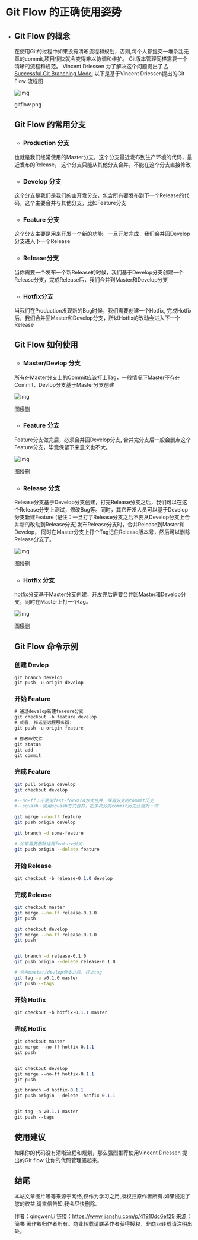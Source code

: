 # Git Flow 的正确使用姿势

- ## Git Flow 的概念

   在使用Git的过程中如果没有清晰流程和规划，否则,每个人都提交一堆杂乱无章的commit,项目很快就会变得难以协调和维护。
   Git版本管理同样需要一个清晰的流程和规范。
   Vincent Driessen 为了解决这个问题提出了 [A Successful Git Branching Model](https://links.jianshu.com/go?to=http%3A%2F%2Fnvie.com%2Fposts%2Fa-successful-git-branching-model%2F)
   以下是基于Vincent Driessen提出的Git Flow 流程图

  ![img](https:////upload-images.jianshu.io/upload_images/1366859-eda8da6a7d2385ad.png?imageMogr2/auto-orient/strip|imageView2/2/w/1200/format/webp)

  gitflow.png

  

  ## Git Flow 的常用分支

  - ### Production 分支

  也就是我们经常使用的Master分支，这个分支最近发布到生产环境的代码，最近发布的Release， 这个分支只能从其他分支合并，不能在这个分支直接修改

  - ### Develop 分支

  这个分支是我们是我们的主开发分支，包含所有要发布到下一个Release的代码，这个主要合并与其他分支，比如Feature分支

  - ### Feature 分支

  这个分支主要是用来开发一个新的功能，一旦开发完成，我们合并回Develop分支进入下一个Release

  - ### Release分支

  当你需要一个发布一个新Release的时候，我们基于Develop分支创建一个Release分支，完成Release后，我们合并到Master和Develop分支

  - ### Hotfix分支

  当我们在Production发现新的Bug时候，我们需要创建一个Hotfix, 完成Hotfix后，我们合并回Master和Develop分支，所以Hotfix的改动会进入下一个Release

  ## Git Flow 如何使用

  - ### Master/Devlop 分支

  所有在Master分支上的Commit应该打上Tag，一般情况下Master不存在Commit，Devlop分支基于Master分支创建

  

  ![img](https:////upload-images.jianshu.io/upload_images/1366859-a88dba7312bd50e0.png?imageMogr2/auto-orient/strip|imageView2/2/w/614/format/webp)

  图侵删

  

  - ### Feature 分支

  Feature分支做完后，必须合并回Develop分支, 合并完分支后一般会删点这个Feature分支，毕竟保留下来意义也不大。

  

  ![img](https:////upload-images.jianshu.io/upload_images/1366859-d417601143f7bc82.png?imageMogr2/auto-orient/strip|imageView2/2/w/614/format/webp)

  图侵删

  - ### Release 分支

  Release分支基于Develop分支创建，打完Release分支之后，我们可以在这个Release分支上测试，修改Bug等。同时，其它开发人员可以基于Develop分支新建Feature (记住：一旦打了Release分支之后不要从Develop分支上合并新的改动到Release分支)发布Release分支时，合并Release到Master和Develop， 同时在Master分支上打个Tag记住Release版本号，然后可以删除Release分支了。

  

  ![img](https:////upload-images.jianshu.io/upload_images/1366859-539ffe4e5b73715e.png?imageMogr2/auto-orient/strip|imageView2/2/w/614/format/webp)

  图侵删

  - ### Hotfix 分支

  hotfix分支基于Master分支创建，开发完后需要合并回Master和Develop分支，同时在Master上打一个tag。

  

  ![img](https:////upload-images.jianshu.io/upload_images/1366859-091b03e7e4a6daa3.png?imageMogr2/auto-orient/strip|imageView2/2/w/614/format/webp)

  图侵删

  ## Git Flow 命令示例

  ### 创建 Devlop

  

  ```undefined
  git branch develop  
  git push -u origin develop
  ```

  ### 开始 Feature

  

  ```csharp
  # 通过develop新建feaeure分支
  git checkout -b feature develop
  # 或者, 推送至远程服务器:
  git push -u origin feature    
  
  # 修改md文件   
  git status
  git add .
  git commit    
  ```

  ### 完成 Feature

  

  ```bash
  git pull origin develop
  git checkout develop 
  
  #--no-ff：不使用fast-forward方式合并，保留分支的commit历史
  #--squash：使用squash方式合并，把多次分支commit历史压缩为一次
  
  git merge --no-ff feature
  git push origin develop
  
  git branch -d some-feature
  
  # 如果需要删除远程feature分支:
  git push origin --delete feature   
  ```

  ### 开始 Release

  

  ```css
  git checkout -b release-0.1.0 develop
  ```

  ### 完成 Release

  

  ```bash
  git checkout master
  git merge --no-ff release-0.1.0
  git push
  
  git checkout develop
  git merge --no-ff release-0.1.0
  git push
  
  
  git branch -d release-0.1.0
  git push origin --delete release-0.1.0   
  
  # 合并master/devlop分支之后，打上tag 
  git tag -a v0.1.0 master
  git push --tags
  ```

  ### 开始 Hotfix

  

  ```css
  git checkout -b hotfix-0.1.1 master  
  ```

  ### 完成 Hotfix

  

  ```css
  git checkout master
  git merge --no-ff hotfix-0.1.1
  git push
  
  
  git checkout develop
  git merge --no-ff hotfix-0.1.1
  git push
  
  git branch -d hotfix-0.1.1
  git push origin --delete  hotfix-0.1.1 
  
  
  git tag -a v0.1.1 master
  git push --tags
  ```

  ## 使用建议

  如果你的代码没有清晰流程和规划，那么强烈推荐使用Vincent Driessen 提出的GIt flow
   让你的代码管理骚起来。

  ## 结尾

  本站文章图片等等来源于网络,仅作为学习之用,版权归原作者所有.如果侵犯了您的权益,请来信告知,我会尽快删除.

  

  作者：qingwenLi
  链接：https://www.jianshu.com/p/41910dc6ef29
  来源：简书
  著作权归作者所有。商业转载请联系作者获得授权，非商业转载请注明出处。
